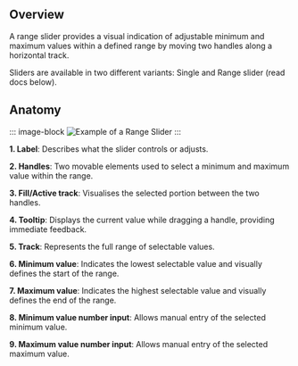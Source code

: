 <script setup>
import Overview from './overview.md';
import data from './data.json';
import { mapFrameworkStatuses } from '../utils.js';
</script>

<components-status v-bind="mapFrameworkStatuses(data.frameworks)" />

## Overview

A range slider provides a visual indication of adjustable minimum and maximum values within a defined range by moving two handles along a horizontal track.

Sliders are available in two different variants: Single and Range slider (read docs below).

## Anatomy

::: image-block
![Example of a Range Slider](/components/rangeslider/overview-1.svg)
:::

**1. Label**: Describes what the slider controls or adjusts.

**2. Handles**: Two movable elements used to select a minimum and maximum value within the range.

**3. Fill/Active track**: Visualises the selected portion between the two handles.

**4. Tooltip**: Displays the current value while dragging a handle, providing immediate feedback.

**5. Track**: Represents the full range of selectable values.

**6. Minimum value**: Indicates the lowest selectable value and visually defines the start of the range.

**7. Maximum value**: Indicates the highest selectable value and visually defines the end of the range.

**8. Minimum value number input**: Allows manual entry of the selected minimum value.

**9. Maximum value number input**: Allows manual entry of the selected maximum value.
